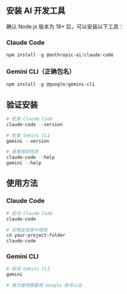 ## 安装 AI 开发工具

确认 Node.js 版本为 18+ 后，可以安装以下工具：

### Claude Code

```powershell
npm install -g @anthropic-ai/claude-code
```

### Gemini CLI（正确包名）

```powershell
npm install -g @google/gemini-cli
```



## 验证安装

```powershell
# 检查 Claude Code
claude-code --version

# 检查 Gemini CLI
gemini --version

# 查看帮助信息
claude-code --help
gemini --help
```



## 使用方法

### Claude Code

```powershell
# 启动 Claude Code
claude-code

# 在特定目录中使用
cd your-project-folder
claude-code
```

### Gemini CLI

```powershell
# 启动 Gemini CLI
gemini

# 首次使用需要用 Google 账号认证
```

